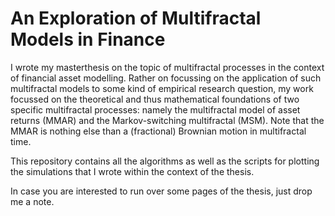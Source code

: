 An Exploration of Multifractal Models in Finance
============

I wrote my masterthesis on the topic of multifractal processes in the context of financial asset modelling. Rather on focussing on the application of such multifractal models to some kind of empirical research question, my work focussed on the theoretical and thus mathematical foundations of two specific multifractal processes: namely the multifractal model of asset returns (MMAR) and the Markov-switching multifractal (MSM). Note that the MMAR is nothing else than a (fractional) Brownian motion in multifractal time.

This repository contains all the algorithms as well as the scripts for plotting the simulations that I wrote within the context of the thesis.

In case you are interested to run over some pages of the thesis, just drop me a note.
